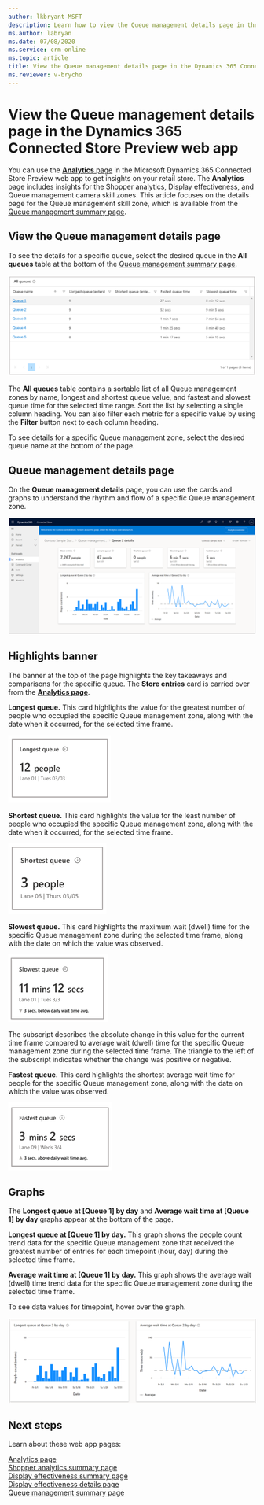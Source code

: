 ```yaml
---
author: lkbryant-MSFT
description: Learn how to view the Queue management details page in the Dynamics 365 Connected Store Preview web app to get insights on your store
ms.author: labryan
ms.date: 07/08/2020
ms.service: crm-online
ms.topic: article
title: View the Queue management details page in the Dynamics 365 Connected Store Preview web app
ms.reviewer: v-brycho
---
```


# View the Queue management details page in the Dynamics 365 Connected Store Preview web app

You can use the [**Analytics** page](web-app-get-insights.md) in the Microsoft Dynamics 365 Connected Store Preview web app to get insights on your retail store. The **Analytics** page includes insights for the Shopper analytics, Display effectiveness, and Queue management camera skill zones. This article focuses on the details page for the Queue management skill zone, which is available from the [Queue management summary page](queue-management-summary-page.md). 

## View the Queue management details page

To see the details for a specific queue, select the desired queue in the **All queues** table at the bottom of the [Queue management summary page](queue-management-summary-page.md).

![All queues table](media/analytics-29A.PNG "All queues table")

The **All queues** table contains a sortable list of all Queue management zones by name, longest and shortest queue value, and fastest and slowest queue time for the selected time range. Sort the list by selecting a single column heading. You can also filter each metric for a specific value by using the **Filter** button next to each column heading.

To see details for a specific Queue management zone, select the desired queue name at the bottom of the page.

## Queue management details page

On the **Queue management details** page, you can use the cards and graphs to understand the rhythm and flow of a specific Queue management zone.

![Queue Management details page](media/analytics-29B.PNG "Queue Management details page")

## Highlights banner

The banner at the top of the page highlights the key takeaways and comparisons for the specific queue. The **Store entries** card is carried over from the [**Analytics page**](web-app-get-insights.md). 

**Longest queue.** This card highlights the value for the greatest number of people who occupied the specific Queue management zone, along with the date when it occurred, for the selected time frame.

![Longest queue card](media/analytics-39.PNG "Longest queue card")

**Shortest queue.** This card highlights the value for the least number of people who occupied the specific Queue management zone, along with the date when it occurred, for the selected time frame.

![Shortest queue card](media/analytics-42.PNG "Shortest queue card")

**Slowest queue.** This card highlights the maximum wait (dwell) time for the specific Queue management zone during the selected time frame, along with the date on which the value was observed. 

![Slowest queue card](media/analytics-40.PNG "Slowest queue card")

The subscript describes the absolute change in this value for the current time frame compared to average wait (dwell) time for the specific Queue management zone during the selected time frame. The triangle to the left of the subscript indicates whether the change was positive or negative.

**Fastest queue.** This card highlights the shortest average wait time for people for the specific Queue management zone, along with the date on which the value was observed.

![Fastest queue card](media/analytics-41.PNG "Fastest queue card")

## Graphs

The **Longest queue at [Queue 1] by day** and **Average wait time at [Queue 1] by day** graphs appear at the bottom of the page.

**Longest queue at [Queue 1] by day.** This graph shows the people count trend data for the specific Queue management zone that received the greatest number of entries for each timepoint (hour, day) during the selected time frame.

**Average wait time at [Queue 1] by day.** This graph shows the average wait (dwell) time trend data for the specific Queue management zone during the selected time frame.

To see data values for timepoint, hover over the graph. 

![Longest queue at Queue 1 graph with underlying data displayed](media/analytics-29C.PNG "Longest queue at Queue 1 graph with underlying data displayed")

## Next steps

Learn about these web app pages:

[Analytics page](web-app-get-insights.md)<br>
[Shopper analytics summary page](shopper-analytics-summary-page.md)<br>
[Display effectiveness summary page](display-effectiveness-summary-page.md)<br>
[Display effectiveness details page](display-effectiveness-details-page.md)<br>
[Queue management summary page](queue-management-summary-page.md)<br>
